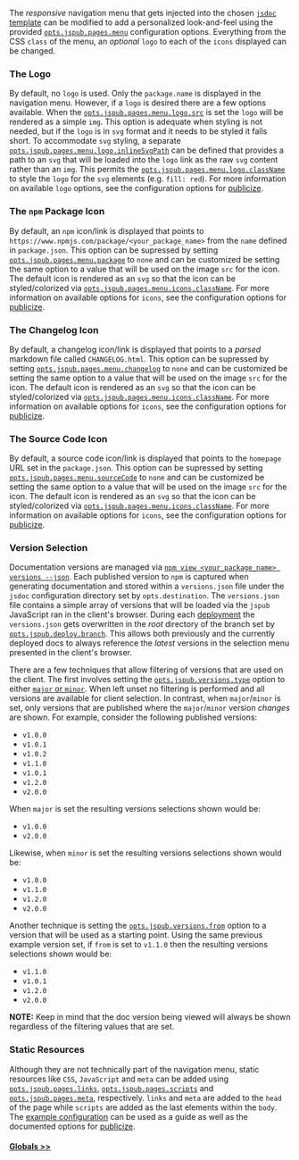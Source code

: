 The _responsive_ navigation menu that gets injected into the chosen [`jsdoc` template](https://github.com/jsdoc3/jsdoc#templates) can be modified to add a personalized look-and-feel using the provided [`opts.jspub.pages.menu`](tutorial-2-conf.html) configuration options. Everything from the CSS `class` of the menu, an _optional_ `logo` to each of the `icons` displayed can be changed.

### The Logo <sub id="logo"></sub>
By default, no `logo` is used. Only the `package.name` is displayed in the navigation menu. However, if a `logo` is desired there are a few options available. When the [`opts.jspub.pages.menu.logo.src`](tutorial-2-conf.html) is set the `logo` will be rendered as a simple `img`. This option is adequate when styling is not needed, but if the `logo` is in `svg` format and it needs to be styled it falls short. To accommodate `svg` styling, a separate [`opts.jspub.pages.menu.logo.inlineSvgPath`](tutorial-2-conf.html) can be defined that provides a path to an `svg` that will be loaded into the `logo` link as the raw `svg` content rather than an `img`. This permits the [`opts.jspub.pages.menu.logo.className`](tutorial-2-conf.html) to style the `logo` for the `svg` elements (e.g. `fill: red`). For more information on available `logo` options, see the configuration options for [publicize](global.html#publicize).

### The `npm` Package Icon <sub id="npm"></sub>
By default, an `npm` icon/link is displayed that points to `https://www.npmjs.com/package/<your_package_name>` from the `name` defined in `package.json`. This option can be supressed by setting [`opts.jspub.pages.menu.package`](tutorial-2-conf.html) to `none` and can be customized be setting the same option to a value that will be used on the image `src` for the icon. The default icon is rendered as an `svg` so that the icon can be styled/colorized via [`opts.jspub.pages.menu.icons.className`](tutorial-2-conf.html). For more information on available options for `icons`, see the configuration options for [publicize](global.html#publicize).

### The Changelog Icon <sub id="changelog"></sub>
By default, a changelog icon/link is displayed that points to a _parsed_ markdown file called `CHANGELOG.html`. This option can be supressed by setting [`opts.jspub.pages.menu.changelog`](tutorial-2-conf.html) to `none` and can be customized be setting the same option to a value that will be used on the image `src` for the icon. The default icon is rendered as an `svg` so that the icon can be styled/colorized via [`opts.jspub.pages.menu.icons.className`](tutorial-2-conf.html). For more information on available options for `icons`, see the configuration options for [publicize](global.html#publicize).

### The Source Code Icon <sub id="source"></sub>
By default, a source code icon/link is displayed that points to the `homepage` URL set in the `package.json`. This option can be supressed by setting [`opts.jspub.pages.menu.sourceCode`](tutorial-2-conf.html) to `none` and can be customized be setting the same option to a value that will be used on the image `src` for the icon. The default icon is rendered as an `svg` so that the icon can be styled/colorized via [`opts.jspub.pages.menu.icons.className`](tutorial-2-conf.html). For more information on available options for `icons`, see the configuration options for [publicize](global.html#publicize).

### Version Selection <sub id="versions"></sub>
Documentation versions are managed via [`npm view <your_package_name> versions --json`](https://docs.npmjs.com/cli/view). Each published version to `npm` is captured when generating documentation and stored within a `versions.json` file under the `jsdoc` configuration directory set by `opts.destination`. The `versions.json` file contains a simple array of versions that will be loaded via the `jspub` JavaScript ran in the client's browser. During each [deployment](tutorial-1-start.html#deploy) the `versions.json` gets overwritten in the _root_ directory of the branch set by [`opts.jspub.deploy.branch`](tutorial-2-conf.html). This allows both previously and the currently deployed docs to always reference the _latest_ versions in the selection menu presented in the client's browser.

There are a few techniques that allow filtering of versions that are used on the client. The first involves setting the [`opts.jspub.versions.type`](tutorial-2-conf.html) option to either [`major` or `minor`](https://semver.org). When left unset no filtering is performed and all versions are available for client selection. In contrast, when `major`/`minor` is set, only versions that are published where the `major`/`minor` version _changes_ are shown. For example, consider the following published versions:
- `v1.0.0`
- `v1.0.1`
- `v1.0.2`
- `v1.1.0`
- `v1.0.1`
- `v1.2.0`
- `v2.0.0`

When `major` is set the resulting versions selections shown would be:
- `v1.0.0`
- `v2.0.0`

Likewise, when `minor` is set the resulting versions selections shown would be:
- `v1.0.0`
- `v1.1.0`
- `v1.2.0`
- `v2.0.0`

Another technique is setting the [`opts.jspub.versions.from`](tutorial-2-conf.html) option to a version that will be used as a starting point. Using the same previous example version set, if `from` is set to `v1.1.0` then the resulting versions selections shown would be:
- `v1.1.0`
- `v1.0.1`
- `v1.2.0`
- `v2.0.0`

__NOTE:__ Keep in mind that the doc version being viewed will always be shown regardless of the filtering values that are set.

### Static Resources <sub id="resources"></sub>
Although they are not technically part of the navigation menu, static resources like `CSS`, `JavaScript` and `meta` can be added using [`opts.jspub.pages.links`](tutorial-2-conf.html), [`opts.jspub.pages.scripts`](tutorial-2-conf.html) and [`opts.jspub.pages.meta`](tutorial-2-conf.html), respectively. `links` and `meta` are added to the `head` of the page while `scripts` are added as the last elements within the `body`. The [example configuration](tutorial-2-conf.html#jspub-example) can be used as a guide as well as the documented options for [publicize](global.html#publicize).

#### [Globals >>](global.html)